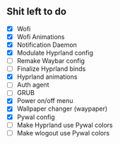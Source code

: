 ## Shit left to do
- [x] Wofi
- [x] Wofi Animations
- [x] Notification Daemon
- [x] Modulate Hyprland config
- [ ] Remake Waybar config
- [ ] Finalize Hyprland binds
- [x] Hyprland animations
- [ ] Auth agent
- [ ] GRUB
- [x] Power on/off menu
- [x] Wallpaper changer (waypaper)
- [x] Pywal config
- [ ] Make Hyprland use Pywal colors
- [ ] Make wlogout use Pywal colors
